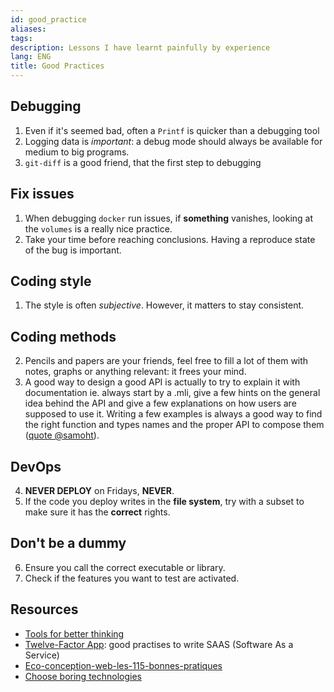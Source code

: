 ```yaml
---
id: good_practice
aliases: 
tags: 
description: Lessons I have learnt painfully by experience
lang: ENG
title: Good Practices
---
```


## Debugging

1. Even if it's seemed bad, often a `Printf` is quicker than a debugging tool
2. Logging data is *important*: a debug mode should always be available for medium to big programs.
3. `git-diff` is a good friend, that the first step to debugging

## Fix issues

1. When debugging `docker` run issues, if **something** vanishes, looking at the `volumes` is a really nice practice.
2. Take your time before reaching conclusions. Having a reproduce state of the bug is important.

## Coding style

1. The style is often _subjective_. However, it matters to stay consistent.

## Coding methods

2. Pencils and papers are your friends, feel free to fill a lot of them with notes, graphs or anything relevant: it frees your mind.
3. A good way to design a good API is actually to try to explain it with documentation ie. always start by a .mli, give a few hints on the general idea behind the API and give a few explanations on how users are supposed to use it. Writing a few examples is always a good way to find the right function and types names and the proper API to compose them ([quote @samoht](https://github.com/mirage/irmin/pull/1817)).

## DevOps

4. **NEVER DEPLOY** on Fridays, **NEVER**.
5. If the code you deploy writes in the **file system**, try with a subset to make sure it has the **correct** rights.

## Don't be a dummy

6. Ensure you call the correct executable or library.
7. Check if the features you want to test are activated.

## Resources

* [Tools for better thinking](https://untools.co/)
* [Twelve-Factor App](https://12factor.net/): good practises to write SAAS (Software As a Service)
* [Eco-conception-web-les-115-bonnes-pratiques](http://raphael-lemaire.com/2018/05/22/resume-de-livre-eco-conception-web-les-115-bonnes-pratiques/)
* [Choose boring technologies](https://web.archive.org/web/20210810063956/http://boringtechnology.club/)
